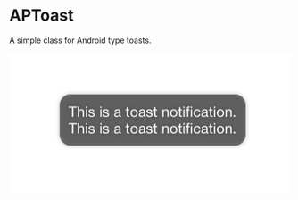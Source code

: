 # APToast

A simple class for Android type toasts.

![screenshot](https://github.com/andrejpoljanec/iOS-APToast/blob/master/APToast-Screenshot.png)
